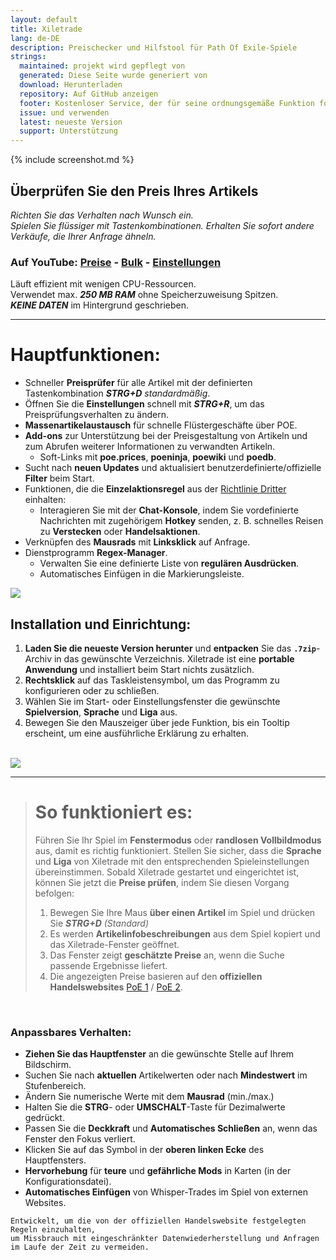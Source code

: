 ```yaml
---
layout: default
title: Xiletrade
lang: de-DE
description: Preischecker und Hilfstool für Path Of Exile-Spiele
strings:
  maintained: projekt wird gepflegt von
  generated: Diese Seite wurde generiert von
  download: Herunterladen
  repository: Auf GitHub anzeigen
  footer: Kostenloser Service, der für seine ordnungsgemäße Funktion fortlaufende Wartung erfordert.
  issue: und verwenden
  latest: neueste Version
  support: Unterstützung
---
```

{% include screenshot.md %}
## Überprüfen Sie den Preis Ihres Artikels

*Richten Sie das Verhalten nach Wunsch ein.*  
*Spielen Sie flüssiger mit Tastenkombinationen.* 
*Erhalten Sie sofort andere Verkäufe, die Ihrer Anfrage ähneln.*  

### Auf YouTube: [Preise](https://youtu.be/4mP3uOsr8oc) - [Bulk](https://youtu.be/6yuLZXTho-A) - [Einstellungen](https://youtu.be/libdIjrNM-8)<br>

Läuft effizient mit wenigen CPU-Ressourcen.  
Verwendet max. ***250 MB RAM*** ohne Speicherzuweisung Spitzen.  
***KEINE DATEN*** im Hintergrund geschrieben.  

* * *

# Hauptfunktionen:

- Schneller **Preisprüfer** für alle Artikel mit der definierten Tastenkombination ***STRG+D*** *standardmäßig*.
- Öffnen Sie die **Einstellungen** schnell mit ***STRG+R***, um das Preisprüfungsverhalten zu ändern.
- **Massenartikelaustausch** für schnelle Flüstergeschäfte über POE.
- **Add-ons** zur Unterstützung bei der Preisgestaltung von Artikeln und zum Abrufen weiterer Informationen zu verwandten Artikeln.
	- Soft-Links mit **poe.prices**, **poeninja**, **poewiki** und **poedb**.
- Sucht nach **neuen Updates** und aktualisiert benutzerdefinierte/offizielle **Filter** beim Start.
- Funktionen, die die **Einzelaktionsregel** aus der [Richtlinie Dritter](https://www.pathofexile.com/developer/docs#policy) einhalten:
	- Interagieren Sie mit der **Chat-Konsole**, indem Sie vordefinierte Nachrichten mit zugehörigem **Hotkey** senden, z. B. schnelles Reisen zu **Verstecken** oder **Handelsaktionen**.
- Verknüpfen des **Mausrads** mit **Linksklick** auf Anfrage.
- Dienstprogramm **Regex-Manager**.
	- Verwalten Sie eine definierte Liste von **regulären Ausdrücken**.
	- Automatisches Einfügen in die Markierungsleiste.  

<img align="center" src="https://github.com/user-attachments/assets/1a3229fe-9f61-4c18-b4de-98e2ee026ace">
<br>

## Installation und Einrichtung:

1. **Laden Sie die neueste Version herunter** und **entpacken** Sie das **`.7zip`**-Archiv in das gewünschte Verzeichnis.
Xiletrade ist eine **portable Anwendung** und installiert beim Start nichts zusätzlich.
2. **Rechtsklick** auf das Taskleistensymbol, um das Programm zu konfigurieren oder zu schließen.
3. Wählen Sie im Start- oder Einstellungsfenster die gewünschte **Spielversion**, **Sprache** und **Liga** aus.
4. Bewegen Sie den Mauszeiger über jede Funktion, bis ein Tooltip erscheint, um eine ausführliche Erklärung zu erhalten.  
<br>
<img src="https://github.com/user-attachments/assets/2aa8b83a-9144-4b56-8d79-1808aac0d486">
<br>

* * *
> # So funktioniert es:
>
> Führen Sie Ihr Spiel im **Fenstermodus** oder **randlosen Vollbildmodus** aus, damit es richtig funktioniert.
> Stellen Sie sicher, dass die **Sprache** und **Liga** von Xiletrade mit den entsprechenden Spieleinstellungen übereinstimmen.
> Sobald Xiletrade gestartet und eingerichtet ist, können Sie jetzt die **Preise prüfen**, indem Sie diesen Vorgang befolgen:
> 1. Bewegen Sie Ihre Maus **über einen Artikel** im Spiel und drücken Sie ***STRG+D*** *(Standard)*
> 2. Es werden **Artikelinfobeschreibungen** aus dem Spiel kopiert und das Xiletrade-Fenster geöffnet.
> 3. Das Fenster zeigt **geschätzte Preise** an, wenn die Suche passende Ergebnisse liefert.
> 4. Die angezeigten Preise basieren auf den **offiziellen Handelswebsites** [PoE 1](https://www.pathofexile.com/trade/search/) / [PoE 2](https://www.pathofexile.com/trade2/search/poe2/).
<br>

### Anpassbares Verhalten:

* **Ziehen Sie das Hauptfenster** an die gewünschte Stelle auf Ihrem Bildschirm.
* Suchen Sie nach **aktuellen** Artikelwerten oder nach **Mindestwert** im Stufenbereich.
* Ändern Sie numerische Werte mit dem **Mausrad** (min./max.)
* Halten Sie die **STRG**- oder **UMSCHALT**-Taste für Dezimalwerte gedrückt.
* Passen Sie die **Deckkraft** und **Automatisches Schließen** an, wenn das Fenster den Fokus verliert.
* Klicken Sie auf das Symbol in der **oberen linken Ecke** des Hauptfensters.
* **Hervorhebung** für **teure** und **gefährliche Mods** in Karten (in der Konfigurationsdatei).
* **Automatisches Einfügen** von Whisper-Trades im Spiel von externen Websites.

```
Entwickelt, um die von der offiziellen Handelswebsite festgelegten Regeln einzuhalten,
um Missbrauch mit eingeschränkter Datenwiederherstellung und Anfragen im Laufe der Zeit zu vermeiden.
```
